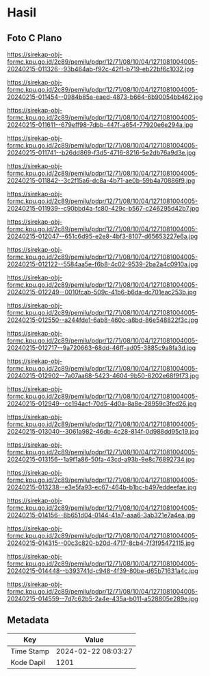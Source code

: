 # Hasil

## Foto C Plano

https://sirekap-obj-formc.kpu.go.id/2c89/pemilu/pdpr/12/71/08/10/04/1271081004005-20240215-011326--93b464ab-f92c-42f1-b719-eb22bf6c1032.jpg

https://sirekap-obj-formc.kpu.go.id/2c89/pemilu/pdpr/12/71/08/10/04/1271081004005-20240215-011454--0984b85a-eaed-4873-b664-6b90054bb462.jpg

https://sirekap-obj-formc.kpu.go.id/2c89/pemilu/pdpr/12/71/08/10/04/1271081004005-20240215-011611--679eff98-7dbb-447f-a654-77920e6e294a.jpg

https://sirekap-obj-formc.kpu.go.id/2c89/pemilu/pdpr/12/71/08/10/04/1271081004005-20240215-011741--b26dd869-f3d5-4716-8216-5e2db76a9d3e.jpg

https://sirekap-obj-formc.kpu.go.id/2c89/pemilu/pdpr/12/71/08/10/04/1271081004005-20240215-011842--3c2f15a6-dc8a-4b71-ae0b-59b4a70886f9.jpg

https://sirekap-obj-formc.kpu.go.id/2c89/pemilu/pdpr/12/71/08/10/04/1271081004005-20240215-011939--c90bbd4a-fc80-429c-b567-c246295d42b7.jpg

https://sirekap-obj-formc.kpu.go.id/2c89/pemilu/pdpr/12/71/08/10/04/1271081004005-20240215-012047--651c6d95-e2e8-4bf3-8107-d65653227e6a.jpg

https://sirekap-obj-formc.kpu.go.id/2c89/pemilu/pdpr/12/71/08/10/04/1271081004005-20240215-012122--5584aa5e-f6b8-4c02-9539-2ba2a4c0910a.jpg

https://sirekap-obj-formc.kpu.go.id/2c89/pemilu/pdpr/12/71/08/10/04/1271081004005-20240215-012249--0010fcab-509c-41b6-b6da-dc701eac253b.jpg

https://sirekap-obj-formc.kpu.go.id/2c89/pemilu/pdpr/12/71/08/10/04/1271081004005-20240215-012550--a244fde1-6ab8-460c-a8bd-86e548822f3c.jpg

https://sirekap-obj-formc.kpu.go.id/2c89/pemilu/pdpr/12/71/08/10/04/1271081004005-20240215-012717--9a720663-68dd-46ff-ad05-3885c9a8fa3d.jpg

https://sirekap-obj-formc.kpu.go.id/2c89/pemilu/pdpr/12/71/08/10/04/1271081004005-20240215-012902--7a07aa68-5423-4604-9b50-8202e68f9f73.jpg

https://sirekap-obj-formc.kpu.go.id/2c89/pemilu/pdpr/12/71/08/10/04/1271081004005-20240215-012949--cc194acf-70d5-4d0a-8a8e-28959c3fed26.jpg

https://sirekap-obj-formc.kpu.go.id/2c89/pemilu/pdpr/12/71/08/10/04/1271081004005-20240215-013040--3061a982-46db-4c28-814f-0d988dd95c19.jpg

https://sirekap-obj-formc.kpu.go.id/2c89/pemilu/pdpr/12/71/08/10/04/1271081004005-20240215-013156--1a9f1a86-50fa-43cd-a93b-9e8c76892734.jpg

https://sirekap-obj-formc.kpu.go.id/2c89/pemilu/pdpr/12/71/08/10/04/1271081004005-20240215-013238--e3e5fa93-ec67-464b-b1bc-b497eddeefae.jpg

https://sirekap-obj-formc.kpu.go.id/2c89/pemilu/pdpr/12/71/08/10/04/1271081004005-20240215-014156--8b651d04-0144-41a7-aaa6-3ab321e7a4ea.jpg

https://sirekap-obj-formc.kpu.go.id/2c89/pemilu/pdpr/12/71/08/10/04/1271081004005-20240215-014315--00c3c820-b20d-4717-8cb4-7f3f95472115.jpg

https://sirekap-obj-formc.kpu.go.id/2c89/pemilu/pdpr/12/71/08/10/04/1271081004005-20240215-014448--b393741d-c948-4f39-80be-d65b71631a4c.jpg

https://sirekap-obj-formc.kpu.go.id/2c89/pemilu/pdpr/12/71/08/10/04/1271081004005-20240215-014559--7d7c62b5-2a4e-435a-b011-a528805e289e.jpg


## Metadata

| Key        | Value               |
| ---------- | ------------------- |
| Time Stamp | 2024-02-22 08:03:27 |
| Kode Dapil | 1201                |



